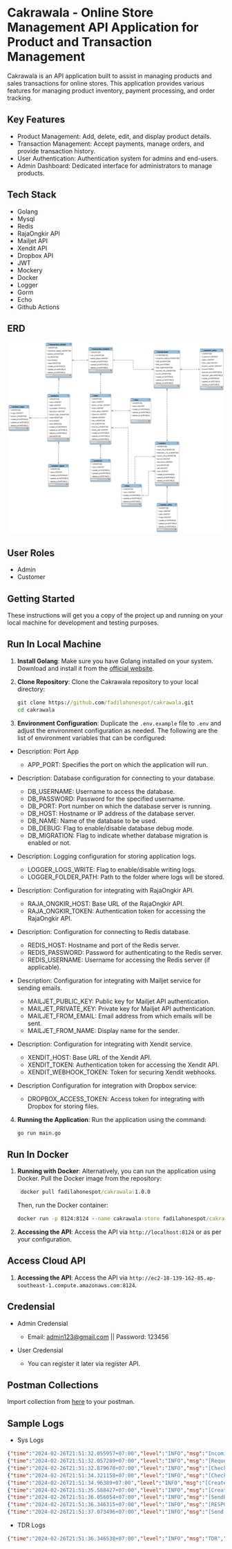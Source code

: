 # Cakrawala - Online Store Management API Application for Product and Transaction Management

Cakrawala is an API application built to assist in managing products and sales transactions for online stores. This application provides various features for managing product inventory, payment processing, and order tracking.

## Key Features

- Product Management: Add, delete, edit, and display product details.
- Transaction Management: Accept payments, manage orders, and provide transaction history.
- User Authentication: Authentication system for admins and end-users.
- Admin Dashboard: Dedicated interface for administrators to manage products.

## Tech Stack

- Golang
- Mysql
- Redis
- RajaOngkir API
- Mailjet API
- Xendit API
- Dropbox API
- JWT
- Mockery
- Docker
- Logger
- Gorm
- Echo
- Github Actions

## ERD

![ERD](https://github.com/fadilahonespot/cakrawala/blob/master/resources/cakrawala-diagram.png)

## User Roles

- Admin
- Customer

## Getting Started

These instructions will get you a copy of the project up and running on your local machine for development and testing purposes.

## Run In Local Machine

1. **Install Golang**: Make sure you have Golang installed on your system. Download and install it from the [official website](https://golang.org/dl/).

2. **Clone Repository**: Clone the Cakrawala repository to your local directory:
    ```cmd
    git clone https://github.com/fadilahonespot/cakrawala.git
    cd cakrawala
    ```
3. **Environment Configuration**: Duplicate the `.env.example` file to `.env` and adjust the environment configuration as needed. The following are the list of environment variables that can be configured: 

- Description: Port App 
  - APP_PORT: Specifies the port on which the application will run.

- Description: Database configuration for connecting to your database.
  - DB_USERNAME: Username to access the database.
  - DB_PASSWORD: Password for the specified username.
  - DB_PORT: Port number on which the database server is running.
  - DB_HOST: Hostname or IP address of the database server.
  - DB_NAME: Name of the database to be used.
  - DB_DEBUG: Flag to enable/disable database debug mode.
  - DB_MIGRATION: Flag to indicate whether database migration is enabled or not.

- Description: Logging configuration for storing application logs.
  - LOGGER_LOGS_WRITE: Flag to enable/disable writing logs.
  - LOGGER_FOLDER_PATH: Path to the folder where logs will be stored.

- Description: Configuration for integrating with RajaOngkir API.
  - RAJA_ONGKIR_HOST: Base URL of the RajaOngkir API.
  - RAJA_ONGKIR_TOKEN: Authentication token for accessing the RajaOngkir API.

- Description: Configuration for connecting to Redis database.
  - REDIS_HOST: Hostname and port of the Redis server.
  - REDIS_PASSWORD: Password for authenticating to the Redis server.
  - REDIS_USERNAME: Username for accessing the Redis server (if applicable).

- Description: Configuration for integrating with Mailjet service for sending emails.
  - MAILJET_PUBLIC_KEY: Public key for Mailjet API authentication.
  - MAILJET_PRIVATE_KEY: Private key for Mailjet API authentication.
  - MAILJET_FROM_EMAIL: Email address from which emails will be sent.
  - MAILJET_FROM_NAME: Display name for the sender.

- Description: Configuration for integrating with Xendit service.
  - XENDIT_HOST: Base URL of the Xendit API.
  - XENDIT_TOKEN: Authentication token for accessing the Xendit API.
  - XENDIT_WEBHOOK_TOKEN: Token for securing Xendit webhooks.

- Description Configuration for integration with Dropbox service: 
  - DROPBOX_ACCESS_TOKEN: Access token for integrating with Dropbox for storing files.


4. **Running the Application**: Run the application using the command:
    ```cmd
    go run main.go
    ```

## Run In Docker

1. **Running with Docker**: Alternatively, you can run the application using Docker. Pull the Docker image from the repository: 
    ```cmd
     docker pull fadilahonespot/cakrawala:1.0.0
    ```
    Then, run the Docker container:
    ```cmd
    docker run -p 8124:8124 --name cakrawala-store fadilahonespot/cakrawala:1.0.0
    ```
2. **Accessing the API**: Access the API via `http://localhost:8124` or as per your configuration. 

## Access Cloud API

1. **Accessing the API**: Access the API via `http://ec2-18-139-162-85.ap-southeast-1.compute.amazonaws.com:8124`.  

##  Credensial

- Admin Credensial
  - Email: admin123@gmail.com || Password: 123456

- User Credensial
  - You can register it later via register API.

## Postman Collections
Import collection from [here](https://api.postman.com/collections/10350858-ed569efd-4c9d-43d9-8369-7d0b39e4d8cd?access_key=PMAT-01HQM4RH4MSM3FHN2YE3TTGSK6) to your postman.

## Sample Logs
- Sys Logs 
```json
{"time":"2024-02-26T21:51:32.055957+07:00","level":"INFO","msg":"Incoming Request","SYS":{"app_name":"cakrawala-app","app_version":"1.0.0","app_port":8124,"app_thread_id":"5b54f09c-cb45-4d89-84f1-85ef359fd257","header":{"Accept":["*/*"],"Accept-Encoding":["gzip, deflate, br"],"Authorization":["Bearer eyJhbGciOiJIUzI1NiIsInR5cCI6IkpXVCJ9.eyJleHAiOjE3MDkwMDk1NjAsInJvbGUiOiJhZG1pbiIsInVzZXJJZCI6MX0.B08f3FlGkUtFsOIkq6BDtMVHa_MWX1Ifr78fjeJCPV4"],"Connection":["keep-alive"],"Content-Length":["84"],"Content-Type":["application/json"],"Postman-Token":["ce076f36-891d-4a2c-9b99-ffc2331535c6"],"User-Agent":["PostmanRuntime/7.36.3"]},"app_method":"POST","app_uri":"/transaction/checkout"}}
{"time":"2024-02-26T21:51:32.057289+07:00","level":"INFO","msg":"[Request]","SYS":{"app_name":"cakrawala-app","app_version":"1.0.0","app_port":8124,"app_thread_id":"5b54f09c-cb45-4d89-84f1-85ef359fd257","header":{"Accept":["*/*"],"Accept-Encoding":["gzip, deflate, br"],"Authorization":["Bearer eyJhbGciOiJIUzI1NiIsInR5cCI6IkpXVCJ9.eyJleHAiOjE3MDkwMDk1NjAsInJvbGUiOiJhZG1pbiIsInVzZXJJZCI6MX0.B08f3FlGkUtFsOIkq6BDtMVHa_MWX1Ifr78fjeJCPV4"],"Connection":["keep-alive"],"Content-Length":["84"],"Content-Type":["application/json"],"Postman-Token":["ce076f36-891d-4a2c-9b99-ffc2331535c6"],"User-Agent":["PostmanRuntime/7.36.3"]},"app_method":"POST","app_uri":"/transaction/checkout"},"atribute":{"message_0":{"bankCode":"MANDIRI","courierCode":"jne","courierService":"OKE"}}}
{"time":"2024-02-26T21:51:32.879678+07:00","level":"INFO","msg":"[CheckCost Request]","SYS":{"app_name":"cakrawala-app","app_version":"1.0.0","app_port":8124,"app_thread_id":"5b54f09c-cb45-4d89-84f1-85ef359fd257","header":{"Accept":["*/*"],"Accept-Encoding":["gzip, deflate, br"],"Authorization":["Bearer eyJhbGciOiJIUzI1NiIsInR5cCI6IkpXVCJ9.eyJleHAiOjE3MDkwMDk1NjAsInJvbGUiOiJhZG1pbiIsInVzZXJJZCI6MX0.B08f3FlGkUtFsOIkq6BDtMVHa_MWX1Ifr78fjeJCPV4"],"Connection":["keep-alive"],"Content-Length":["84"],"Content-Type":["application/json"],"Postman-Token":["ce076f36-891d-4a2c-9b99-ffc2331535c6"],"User-Agent":["PostmanRuntime/7.36.3"]},"app_method":"POST","app_uri":"/transaction/checkout"},"atribute":{"message_0":"https://api.rajaongkir.com/starter/cost","message_1":{"origin":151,"destination":106,"weight":600,"courier":"jne"}}}
{"time":"2024-02-26T21:51:34.321158+07:00","level":"INFO","msg":"[CheckCost Response]","SYS":{"app_name":"cakrawala-app","app_version":"1.0.0","app_port":8124,"app_thread_id":"5b54f09c-cb45-4d89-84f1-85ef359fd257","header":{"Accept":["*/*"],"Accept-Encoding":["gzip, deflate, br"],"Authorization":["Bearer eyJhbGciOiJIUzI1NiIsInR5cCI6IkpXVCJ9.eyJleHAiOjE3MDkwMDk1NjAsInJvbGUiOiJhZG1pbiIsInVzZXJJZCI6MX0.B08f3FlGkUtFsOIkq6BDtMVHa_MWX1Ifr78fjeJCPV4"],"Connection":["keep-alive"],"Content-Length":["84"],"Content-Type":["application/json"],"Postman-Token":["ce076f36-891d-4a2c-9b99-ffc2331535c6"],"User-Agent":["PostmanRuntime/7.36.3"]},"app_method":"POST","app_uri":"/transaction/checkout"},"atribute":{"message_0":"https://api.rajaongkir.com/starter/cost","message_1":{"rajaongkir":{"status":{"code":200,"description":"OK"},"origin_details":{"city_id":"151","province_id":"6","province":"DKI Jakarta","type":"Kota","city_name":"Jakarta Barat","postal_code":"11220"},"destination_details":{"city_id":"106","province_id":"3","province":"Banten","type":"Kota","city_name":"Cilegon","postal_code":"42417"},"results":[{"code":"jne","name":"Jalur Nugraha Ekakurir (JNE)","costs":[{"service":"OKE","description":"Ongkos Kirim Ekonomis","cost":[{"value":11000,"etd":"2-3","note":""}]},{"service":"REG","description":"Layanan Reguler","cost":[{"value":12000,"etd":"1-2","note":""}]},{"service":"YES","description":"Yakin Esok Sampai","cost":[{"value":24000,"etd":"1-1","note":""}]}]}]}}}}
{"time":"2024-02-26T21:51:34.96389+07:00","level":"INFO","msg":"[CreateVirtualAccount Request]","SYS":{"app_name":"cakrawala-app","app_version":"1.0.0","app_port":8124,"app_thread_id":"5b54f09c-cb45-4d89-84f1-85ef359fd257","header":{"Accept":["*/*"],"Accept-Encoding":["gzip, deflate, br"],"Authorization":["Bearer eyJhbGciOiJIUzI1NiIsInR5cCI6IkpXVCJ9.eyJleHAiOjE3MDkwMDk1NjAsInJvbGUiOiJhZG1pbiIsInVzZXJJZCI6MX0.B08f3FlGkUtFsOIkq6BDtMVHa_MWX1Ifr78fjeJCPV4"],"Connection":["keep-alive"],"Content-Length":["84"],"Content-Type":["application/json"],"Postman-Token":["ce076f36-891d-4a2c-9b99-ffc2331535c6"],"User-Agent":["PostmanRuntime/7.36.3"]},"app_method":"POST","app_uri":"/transaction/checkout"},"atribute":{"message_0":"https://api.xendit.co/callback_virtual_accounts","message_1":{"external_id":"FS-732191931120089","bank_code":"MANDIRI","name":"Ahmad Fadilah","is_single_use":true,"is_closed":true,"expected_amount":23000,"expiration_date":"2024-02-27T21:51:34.963872+07:00"}}}
{"time":"2024-02-26T21:51:35.588427+07:00","level":"INFO","msg":"[CreateVirtualAccount Response]","SYS":{"app_name":"cakrawala-app","app_version":"1.0.0","app_port":8124,"app_thread_id":"5b54f09c-cb45-4d89-84f1-85ef359fd257","header":{"Accept":["*/*"],"Accept-Encoding":["gzip, deflate, br"],"Authorization":["Bearer eyJhbGciOiJIUzI1NiIsInR5cCI6IkpXVCJ9.eyJleHAiOjE3MDkwMDk1NjAsInJvbGUiOiJhZG1pbiIsInVzZXJJZCI6MX0.B08f3FlGkUtFsOIkq6BDtMVHa_MWX1Ifr78fjeJCPV4"],"Connection":["keep-alive"],"Content-Length":["84"],"Content-Type":["application/json"],"Postman-Token":["ce076f36-891d-4a2c-9b99-ffc2331535c6"],"User-Agent":["PostmanRuntime/7.36.3"]},"app_method":"POST","app_uri":"/transaction/checkout"},"atribute":{"message_0":"https://api.xendit.co/callback_virtual_accounts","message_1":{"id":"b3f5d806-7dd9-4f5a-9dc1-f54751872504","owner_id":"646eb805237d4a2509633dee","external_id":"FS-732191931120089","account_number":"889089999488257","bank_code":"MANDIRI","merchant_code":"88908","name":"FA Spot","is_closed":true,"expected_amount":23000,"expiration_date":"2024-02-27T14:51:34.963Z","is_single_use":true,"status":"PENDING","currency":"IDR","country":"ID"}}}
{"time":"2024-02-26T21:51:36.056054+07:00","level":"INFO","msg":"[SendEmail Request]","SYS":{"app_name":"cakrawala-app","app_version":"1.0.0","app_port":8124,"app_thread_id":"5b54f09c-cb45-4d89-84f1-85ef359fd257","header":{"Accept":["*/*"],"Accept-Encoding":["gzip, deflate, br"],"Authorization":["Bearer eyJhbGciOiJIUzI1NiIsInR5cCI6IkpXVCJ9.eyJleHAiOjE3MDkwMDk1NjAsInJvbGUiOiJhZG1pbiIsInVzZXJJZCI6MX0.B08f3FlGkUtFsOIkq6BDtMVHa_MWX1Ifr78fjeJCPV4"],"Connection":["keep-alive"],"Content-Length":["84"],"Content-Type":["application/json"],"Postman-Token":["ce076f36-891d-4a2c-9b99-ffc2331535c6"],"User-Agent":["PostmanRuntime/7.36.3"]},"app_method":"POST","app_uri":"/transaction/checkout"},"atribute":{"message_0":{"Messages":[{"From":{"Email":"ahmad.fadilah7@gmail.com","Name":"Admin Cakrawala"},"To":[{"Email":"ahmad.fadilah7@gmail.com"}],"Subject":"Notifikasi Pembayaran","HTMLPart":"<!DOCTYPE html>\n<html>\n<head>\n    <title>Notifikasi Rincian Pembayaran</title>\n</head>\n<body>\n    <div>\n        <h2>Notifikasi Rincian Pembayaran</h2>\n        <p><strong>Kepada Pelanggan Terhormat,</strong></p>\n        <p>Terima kasih telah memilih layanan kami. Berikut adalah rincian pembayaran untuk transaksi Anda:</p>\n\n        <h3>Informasi Transaksi:</h3>\n        <ul>\n            <li>Nomor Pesanan: FS-732191931120089</li>\n            <li>Tanggal Transaksi: 26 February 2024 21:51</li>\n            <li>Ongkos Kirim: 11000</li>\n            <li>Total Harga Produk: 12000</li>\n            <li>Total Pembayaran: 23000</li>\n        </ul>\n\n        <h3>Rincian Pembayaran:</h3>\n        <ul>\n            <li>Metode Pembayaran: Virtual Account</li>\n            <li>Nama Bank: MANDIRI</li>\n            <li>Nomor Virtual Account: 889089999488257</li>\n            <li>Waktu Kadaluarsa: 27 February 2024 21:51</li>\n        </ul>\n\n        <!-- <h3>Rincian Barang atau Layanan:</h3>\n        <ul>\n            <li>[Nama Barang/Layanan 1] - Jumlah: [Jumlah] - Harga: [Harga]</li>\n            <li>[Nama Barang/Layanan 2] - Jumlah: [Jumlah] - Harga: [Harga]</li>\n        </ul> -->\n\n        <h3>Total Pembayaran: 23000</h3>\n        <p>Silakan selesaikan pembayaran Anda sesuai dengan rincian di atas. Jika Anda memiliki pertanyaan atau masalah terkait dengan pembayaran ini, jangan ragu untuk menghubungi layanan pelanggan kami di 6289xxxxxx atau customer@cakrawala.com.</p>\n        <p>Terima kasih atas bisnis Anda. Kami menghargai kepercayaan Anda kepada kami dan berharap Anda menikmati pengalaman berbelanja atau menggunakan layanan kami.</p>\n        <p><em>Salam,</em><br>Cakrawala Store<br>26 February 2024</p>\n    </div>\n</body>\n</html>\n"}]}}}
{"time":"2024-02-26T21:51:36.346315+07:00","level":"INFO","msg":"[RESPONSE]","SYS":{"app_name":"cakrawala-app","app_version":"1.0.0","app_port":8124,"app_thread_id":"5b54f09c-cb45-4d89-84f1-85ef359fd257","header":{"Accept":["*/*"],"Accept-Encoding":["gzip, deflate, br"],"Authorization":["Bearer eyJhbGciOiJIUzI1NiIsInR5cCI6IkpXVCJ9.eyJleHAiOjE3MDkwMDk1NjAsInJvbGUiOiJhZG1pbiIsInVzZXJJZCI6MX0.B08f3FlGkUtFsOIkq6BDtMVHa_MWX1Ifr78fjeJCPV4"],"Connection":["keep-alive"],"Content-Length":["84"],"Content-Type":["application/json"],"Postman-Token":["ce076f36-891d-4a2c-9b99-ffc2331535c6"],"User-Agent":["PostmanRuntime/7.36.3"]},"app_method":"POST","app_uri":"/transaction/checkout"},"resp":{"code":200,"data":{"adminFree":0,"bankCode":"MANDIRI","expiredDate":"2024-02-27T14:51:34.963Z","productPrice":12000,"shippingCost":11000,"totalAmount":23000,"transactionId":"d151f5ce-7fc3-4226-a48d-6a775d65f516","virtualAccount":"889089999488257","virtualAccountName":"FA Spot","xPayment":"FS-732191931120089"},"message":"Success"}}
{"time":"2024-02-26T21:51:37.073496+07:00","level":"INFO","msg":"[Send Email Response]","SYS":{"app_name":"cakrawala-app","app_version":"1.0.0","app_port":8124,"app_thread_id":"5b54f09c-cb45-4d89-84f1-85ef359fd257","header":{"Accept":["*/*"],"Accept-Encoding":["gzip, deflate, br"],"Authorization":["Bearer eyJhbGciOiJIUzI1NiIsInR5cCI6IkpXVCJ9.eyJleHAiOjE3MDkwMDk1NjAsInJvbGUiOiJhZG1pbiIsInVzZXJJZCI6MX0.B08f3FlGkUtFsOIkq6BDtMVHa_MWX1Ifr78fjeJCPV4"],"Connection":["keep-alive"],"Content-Length":["84"],"Content-Type":["application/json"],"Postman-Token":["ce076f36-891d-4a2c-9b99-ffc2331535c6"],"User-Agent":["PostmanRuntime/7.36.3"]},"app_method":"POST","app_uri":"/transaction/checkout"},"atribute":{"message_0":{"Messages":[{"Status":"success","To":[{"Email":"ahmad.fadilah7@gmail.com","MessageUUID":"abe58cd3-72cf-4780-aac0-7bcf2548f3ee","MessageID":1152921527110640336,"MessageHref":"https://api.mailjet.com/v3/REST/message/1152921527110640336"}],"Cc":[],"Bcc":[]}]}}}

```

- TDR Logs
```json
{"time":"2024-02-26T21:51:36.346538+07:00","level":"INFO","msg":"TDR","TDR":{"request_id":"5b54f09c-cb45-4d89-84f1-85ef359fd257","path":"/transaction/checkout","method":"POST","port":8124,"rt":4290,"rc":"200","header":{"Accept":"*/*","Accept-Encoding":"gzip, deflate, br","Authorization":"Bearer eyJhbGciOiJIUzI1NiIsInR5cCI6IkpXVCJ9.eyJleHAiOjE3MDkwMDk1NjAsInJvbGUiOiJhZG1pbiIsInVzZXJJZCI6MX0.B08f3FlGkUtFsOIkq6BDtMVHa_MWX1Ifr78fjeJCPV4","Connection":"keep-alive","Content-Length":"84","Content-Type":"application/json","Postman-Token":"ce076f36-891d-4a2c-9b99-ffc2331535c6","User-Agent":"PostmanRuntime/7.36.3"},"req":{"bankCode":"MANDIRI","courierCode":"jne","courierService":"OKE"},"resp":{"code":200,"data":{"adminFree":0,"bankCode":"MANDIRI","expiredDate":"2024-02-27T14:51:34.963Z","productPrice":12000,"shippingCost":11000,"totalAmount":23000,"transactionId":"d151f5ce-7fc3-4226-a48d-6a775d65f516","virtualAccount":"889089999488257","virtualAccountName":"FA Spot","xPayment":"FS-732191931120089"},"message":"Success"},"error":""}}
```
